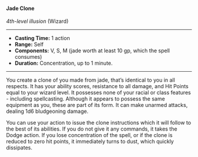 #### Jade Clone
*4th-level illusion* (Wizard)
___
- **Casting Time:** 1 action
- **Range:** Self
- **Components:** V, S, M (jade worth at least 10 gp, which the spell consumes)
- **Duration:** Concentration, up to 1 minute.
---
You create a clone of you made from jade, that’s identical to you in all respects. It has your ability scores, resistance to all damage, and Hit Points equal to your wizard level. It possesses none of your racial or class features - including spellcasting. Although it appears to possess the same equipment as you, these are part of its form. It can make unarmed attacks, dealing 1d6 bludgeoning damage.

You can use your action to issue the clone instructions which it will follow to the best of its abilities. If you do not give it any commands, it takes the Dodge action. If you lose concentration of the spell, or if the clone is reduced to zero hit points, it  immediately turns to dust, which quickly dissipates.
